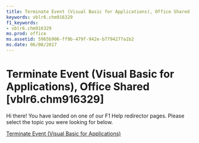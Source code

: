```yaml
---
title: Terminate Event (Visual Basic for Applications), Office Shared [vblr6.chm916329]
keywords: vblr6.chm916329
f1_keywords:
- vblr6.chm916329
ms.prod: office
ms.assetid: 5965b906-ff9b-479f-942e-b7794277a1b2
ms.date: 06/08/2017
---
```



# Terminate Event (Visual Basic for Applications), Office Shared [vblr6.chm916329]

Hi there! You have landed on one of our F1 Help redirector pages. Please select the topic you were looking for below.

[Terminate Event (Visual Basic for Applications)](http://msdn.microsoft.com/library/f386e522-fc8a-f073-668d-e804dca9de49%28Office.15%29.aspx)

